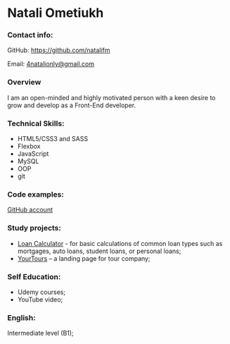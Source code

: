 # Natali Ometiukh
### Contact info:
GitHub: https://github.com/natalifm

Email: 4natalionly@gmail.com
### Overview
I am an open-minded and highly motivated person with a keen desire to grow and develop as a Front-End developer.
### Technical Skills:
* HTML5/CSS3 and SASS
* Flexbox
* JavaScript
* MySQL
* OOP
* git
### Code examples:
[GitHub account](https://github.com/natalifm)
### Study projects:
* [Loan Calculator](https://natalifm.github.io/loanCalculator) - for basic calculations of common loan types such as mortgages, auto loans, student loans, or personal loans;
* [YourTours](https://natalifm.github.io/yourTours) – a landing page for tour company;
### Self Education:
* Udemy courses;
* YouTube video;
### English:
Intermediate level (B1);